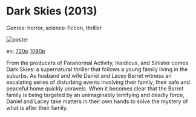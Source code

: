 # Dark Skies (2013)

Genres: horror, science-fiction, thriller

![poster](http://image.tmdb.org/t/p/w500/kaqkurs0iDCJGmJBBa6DRGacfA8.jpg)

en:
  [720p](magnet:?xt=urn:btih:D1C32BEFC82E90090F51ABE533A79F9F987FC1F6&tr=udp://glotorrents.pw:6969/announce&tr=udp://tracker.opentrackr.org:1337/announce&tr=udp://torrent.gresille.org:80/announce&tr=udp://tracker.openbittorrent.com:80&tr=udp://tracker.coppersurfer.tk:6969&tr=udp://tracker.leechers-paradise.org:6969&tr=udp://p4p.arenabg.ch:1337&tr=udp://tracker.internetwarriors.net:1337)
  [1080p](magnet:?xt=urn:btih:266A6367C9358092CDC996ED0DE956AC00453CF0&tr=udp://glotorrents.pw:6969/announce&tr=udp://tracker.opentrackr.org:1337/announce&tr=udp://torrent.gresille.org:80/announce&tr=udp://tracker.openbittorrent.com:80&tr=udp://tracker.coppersurfer.tk:6969&tr=udp://tracker.leechers-paradise.org:6969&tr=udp://p4p.arenabg.ch:1337&tr=udp://tracker.internetwarriors.net:1337)
  


From the producers of Paranormal Activity, Insidious, and Sinister comes Dark Skies: a supernatural thriller that follows a young family living in the suburbs. As husband and wife Daniel and Lacey Barret witness an escalating series of disturbing events involving their family, their safe and peaceful home quickly unravels. When it becomes clear that the Barret family is being targeted by an unimaginably terrifying and deadly force, Daniel and Lacey take matters in their own hands to solve the mystery of what is after their family.